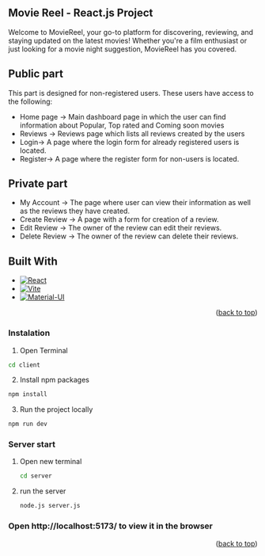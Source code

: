 


<!-- ABOUT THE PROJECT -->
## Movie Reel - React.js Project

Welcome to MovieReel, your go-to platform for discovering, reviewing, and staying updated on the latest movies! Whether you're a film enthusiast or just looking for a movie night suggestion, MovieReel has you covered.

## Public part

This part is designed for non-registered users. These users have access to the following:

* Home page -> 
Main dashboard page in which the user can find information about Popular, Top rated and Coming soon movies
* Reviews -> 
Reviews page which lists all reviews created by the users
* Login-> 
A page where the login form for already registered users is located.
* Register-> 
A page where the register form for non-users is located.

## Private part

* My Account -> 
The page where user can view their information as well as the reviews they have created.
* Create Review ->
A page with a form for creation of a review.
* Edit Review -> 
The owner of the review can edit their reviews.
* Delete Review -> 
The owner of the review can delete their reviews.

## Built With


* [![React][React.js]][React-url]
* [![Vite](https://img.shields.io/badge/Vite-005571?logo=vite&logoColor=white)](https://vitejs.dev/)
* [![Material-UI](https://img.shields.io/badge/MaterialUI-0081CB?logo=material-ui&logoColor=white)](https://mui.com/)

<p align="right">(<a href="#readme-top">back to top</a>)</p>


### Instalation

 1. Open Terminal
  ```sh
  cd client
  ```
 2. Install npm packages
  ```sh
  npm install
  ```
 3. Run the project locally
  ```sh
  npm run dev
  ```

### Server start

1. Open new terminal
   ```sh
   cd server
   ```
2. run the server
   ```sh
   node.js server.js
   ```

### Open http://localhost:5173/ to view it in the browser

<p align="right">(<a href="#readme-top">back to top</a>)</p>

[React.js]: https://img.shields.io/badge/React-20232A?style=for-the-badge&logo=react&logoColor=61DAFB
[React-url]: https://reactjs.org/
[Material-UI]: https://img.shields.io/badge/Material--UI-0081CB?logo=material-ui&logoColor=white
[Material-UI]: https://mui.com/
